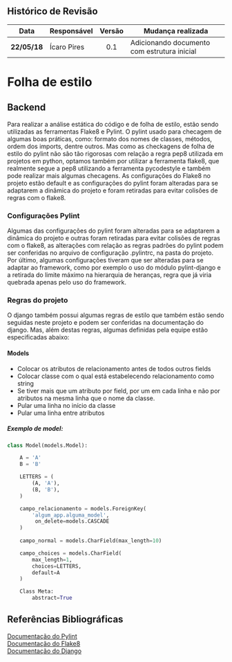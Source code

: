 ## Histórico de Revisão

| Data | Responsável | Versão | Mudança realizada |
|:----:| ----------- |:------:| ----------------- |
| **22/05/18** | Ícaro Pires | 0.1  | Adicionando documento com estrutura inicial|

# Folha de estilo

## Backend

Para realizar a análise estática do código e de folha de estilo, estão sendo utilizadas as ferramentas Flake8 e Pylint. O pylint usado para checagem de algumas boas práticas, como: formato dos nomes de classes, métodos, ordem dos imports, dentre outros. Mas como as checkagens de folha de estilo do pylint não são tão rigorosas com relação a regra pep8 utilizada em projetos em python, optamos também por utilizar a ferramenta flake8, que realmente segue a pep8 utilizando a ferramenta pycodestyle e também pode realizar mais algumas checagens. As configurações do Flake8 no projeto estão default e as configurações do pylint foram alteradas para se adaptarem a dinâmica do projeto e foram retiradas para evitar colisões de regras com o flake8.

### Configurações Pylint

Algumas das configurações do pylint foram alteradas para se adaptarem a dinâmica do projeto e outras foram retiradas para evitar colisões de regras com o flake8, as alterações com relação as regras padrões do pylint podem ser conferidas no arquivo de configuração .pylintrc, na pasta do projeto.<br>
Por último, algumas configurações tiveram que ser alteradas para se adaptar ao framework, como por exemplo o uso do módulo pylint-django e a retirada do limite máximo na hierarquia de heranças, regra que já viria quebrada apenas pelo uso do framework.

### Regras do projeto
O django também possui algumas regras de estilo que também estão sendo seguidas neste projeto e podem ser conferidas na documentação do django. Mas, além destas regras, algumas definidas pela equipe estão especificadas abaixo:

#### Models
* Colocar os atributos de relacionamento antes de todos outros fields
* Colocar classe com o qual está estabelecendo relacionamento como string
* Se tiver mais que um atributo por field, por um em cada linha e não por atributos na mesma linha que o nome da classe.
* Pular uma linha no início da classe
* Pular uma linha entre atributos


##### Exemplo de model:
```python
class Model(models.Model):

    A = 'A'
    B = 'B'

    LETTERS = (
        (A, 'A'),
        (B, 'B'),
    )

    campo_relacionamento = models.ForeignKey(
        'algum_app.alguma_model',
         on_delete=models.CASCADE
    )
    
    campo_normal = models.CharField(max_length=10)

    campo_choices = models.CharField(
        max_length=1,
        choices=LETTERS,
        default=A
    )

    Class Meta:
        abstract=True
```

## Referências Bibliográficas

[Documentação do Pylint](https://pylint.readthedocs.io/en/latest/)<br/>
[Documentação do Flake8](http://flake8.pycqa.org/en/latest/)<br/>
[Documentação do Django](https://docs.djangoproject.com/en/2.0/internals/contributing/writing-code/coding-style/)
